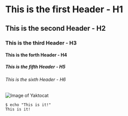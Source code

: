 # This is the first Header - H1
## This is the second Header - H2
### This is the third Header - H3
#### This is the forth Header - H4
##### This is the fifth Header - H5
###### This is the sixth Header - H6
![Image of Yaktocat](https://octodex.github.com/images/yaktocat.png)
```
$ echo "This is it!"
This is it!
```
